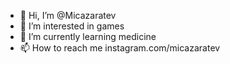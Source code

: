 - 👋 Hi, I’m @Micazaratev
- 👀 I’m interested in games
- 🌱 I’m currently learning medicine
- 📫 How to reach me instagram.com/micazaratev
